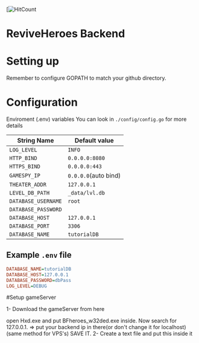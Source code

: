 [![HitCount]()
# ReviveHeroes Backend

# Setting up
Remember to configure GOPATH to match your github directory.

# Configuration
Enviroment (.env) variables You can look in `./config/config.go` for more details

| String Name          |Default value        |
|--------------------- |---------------------|
| `LOG_LEVEL`          |`INFO`               |
| `HTTP_BIND`          |`0.0.0.0:8080`       |
| `HTTPS_BIND`         |`0.0.0.0:443`        |
| `GAMESPY_IP`         |`0.0.0.0`(auto bind) |
| `THEATER_ADDR`       |`127.0.0.1`          |
| `LEVEL_DB_PATH`      |`_data/lvl.db`       |
| `DATABASE_USERNAME`  |`root`               |
| `DATABASE_PASSWORD`  |                     |
| `DATABASE_HOST`      |`127.0.0.1`          |
| `DATABASE_PORT`      |`3306`               |
| `DATABASE_NAME`      |`tutorialDB`         |

## Example `.env` file
```ini
DATABASE_NAME=tutorialDB
DATABASE_HOST=127.0.0.1
DATABASE_PASSWORD=dbPass
LOG_LEVEL=DEBUG
```
#Setup gameServer

1- Download the gameServer from here

open Hxd.exe and put BFheroes_w32ded.exe inside. Now search for 127.0.0.1. => put your backend ip in there(or don't change it for localhost)(same method for VPS's) SAVE IT.
2- Create a text file and put this inside it 

